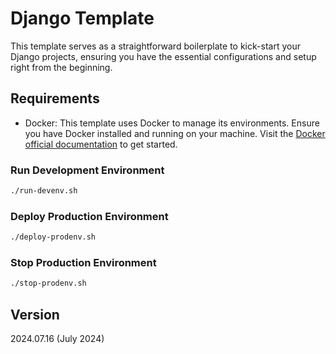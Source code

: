 # Django Template

This template serves as a straightforward boilerplate to kick-start your Django projects, ensuring you have the essential configurations and setup right from the beginning.

## Requirements

- Docker: This template uses Docker to manage its environments. Ensure you have Docker installed and running on your machine. Visit the [Docker official documentation](https://docs.docker.com/get-docker/) to get started.

### Run Development Environment

```bash
./run-devenv.sh
```

### Deploy Production Environment

```bash
./deploy-prodenv.sh
```

### Stop Production Environment

```bash
./stop-prodenv.sh
```

## Version

2024.07.16 (July 2024)
